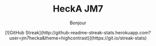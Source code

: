 <div id="header" align="center">
  <h1>HeckA JM7</h1>
  <p> Bonjour </p>
  [![GitHub Streak](http://github-readme-streak-stats.herokuapp.com?user=jm7hecka&theme=highcontrast)](https://git.io/streak-stats)
</div>

